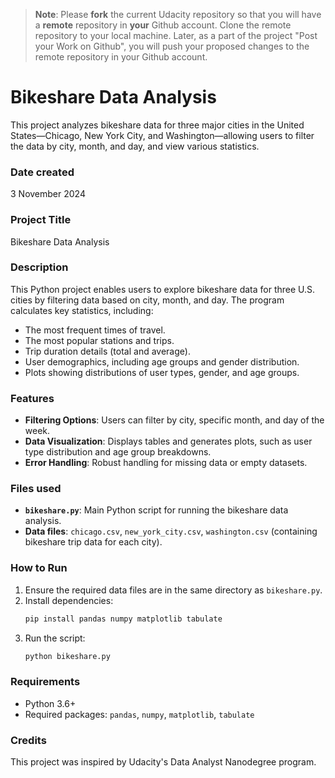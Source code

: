 >**Note**: Please **fork** the current Udacity repository so that you will have a **remote** repository in **your** Github account. Clone the remote repository to your local machine. Later, as a part of the project "Post your Work on Github", you will push your proposed changes to the remote repository in your Github account.

# Bikeshare Data Analysis

This project analyzes bikeshare data for three major cities in the United States—Chicago, New York City, and Washington—allowing users to filter the data by city, month, and day, and view various statistics.

### Date created
3 November 2024

### Project Title
Bikeshare Data Analysis

### Description
This Python project enables users to explore bikeshare data for three U.S. cities by filtering data based on city, month, and day. The program calculates key statistics, including:
- The most frequent times of travel.
- The most popular stations and trips.
- Trip duration details (total and average).
- User demographics, including age groups and gender distribution.
- Plots showing distributions of user types, gender, and age groups.

### Features
- **Filtering Options**: Users can filter by city, specific month, and day of the week.
- **Data Visualization**: Displays tables and generates plots, such as user type distribution and age group breakdowns.
- **Error Handling**: Robust handling for missing data or empty datasets.

### Files used
- **`bikeshare.py`**: Main Python script for running the bikeshare data analysis.
- **Data files**: `chicago.csv`, `new_york_city.csv`, `washington.csv` (containing bikeshare trip data for each city).

### How to Run
1. Ensure the required data files are in the same directory as `bikeshare.py`.
2. Install dependencies:
    ```bash
    pip install pandas numpy matplotlib tabulate
    ```
3. Run the script:
    ```bash
    python bikeshare.py
    ```

### Requirements
- Python 3.6+
- Required packages: `pandas`, `numpy`, `matplotlib`, `tabulate`

### Credits
This project was inspired by Udacity's Data Analyst Nanodegree program.

